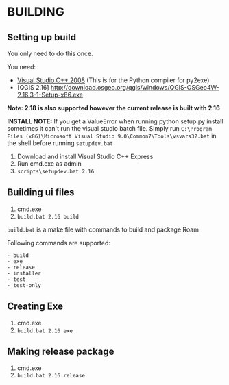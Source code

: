 BUILDING
===============================

Setting up build
------------------------------

You only need to do this once.

You need:

- [Visual Studio C++ 2008](http://download.microsoft.com/download/A/5/4/A54BADB6-9C3F-478D-8657-93B3FC9FE62D/vcsetup.exe) (This is for the Python compiler for py2exe)
- [QGIS 2.16] http://download.osgeo.org/qgis/windows/QGIS-OSGeo4W-2.16.3-1-Setup-x86.exe

**Note: 2.18 is also supported however the current release is built with 2.16**

**INSTALL NOTE:**  If you get a ValueError when running python setup.py install sometimes it can't run the visual studio batch
file.  Simply run `C:\Program Files (x86)\Microsoft Visual Studio 9.0\Common7\Tools\vsvars32.bat` in the shell
before running ``setupdev.bat``

1. Download and install Visual Studio C++ Express
2. Run cmd.exe as admin
2. ``scripts\setupdev.bat 2.16``

Building ui files
-----------------------

1. cmd.exe
2. ``build.bat 2.16 build``

``build.bat`` is a make file with commands to build and package Roam

Following commands are supported:

    - build
    - exe
    - release
    - installer
    - test
    - test-only

Creating Exe
----------------------

1. cmd.exe
2. ``build.bat 2.16 exe``

Making release package
----------------------

1. cmd.exe
2. ``build.bat 2.16 release``

